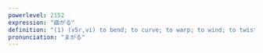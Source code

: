 ```yaml
---
powerlevel: 2152
expression: "曲がる"
definition: "(1) (v5r,vi) to bend; to curve; to warp; to wind; to twist (2) (v5r,vi) to turn (3) (v5r,vi) to be awry; to be askew; to be crooked"
pronunciation: "まがる"
---
```

